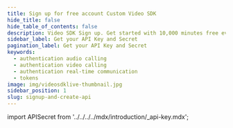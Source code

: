 ```yaml
---
title: Sign up for free account Custom Video SDK
hide_title: false
hide_table_of_contents: false
description: Video SDK Sign up. Get started with 10,000 minutes free every month! Programmable Video SDKs and Rest APIs to build up scalable video conferencing applications.
sidebar_label: Get your API Key and Secret
pagination_label: Get your API Key and Secret
keywords:
  - authentication audio calling
  - authentication video calling
  - authentication real-time communication
  - tokens
image: img/videosdklive-thumbnail.jpg
sidebar_position: 1
slug: signup-and-create-api
---
```


import APISecret from '../../../../mdx/introduction/_api-key.mdx';

<APISecret title="Get your API key and Secret key" />